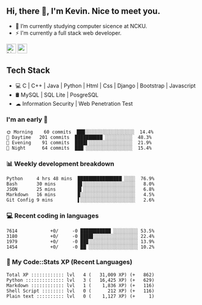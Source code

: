 ## Hi, there 👋, I'm Kevin. Nice to meet you.

- 🌱 I’m currently studying computer sicence at NCKU.
- ⚡ I'm currently a full stack web developer.

<a href="https://www.linkedin.com/in/kevin12686/"><img alt="LinkedIn" src="https://img.shields.io/badge/linkedin%20-%230077B5.svg?&style=for-the-badge&logo=linkedin&logoColor=white" height=25></a>
<a href="https://www.instagram.com/kevin12686/"><img src="https://img.shields.io/badge/instagram-3f729b?&style=for-the-badge&logo=instagram&logoColor=white" height=25></a>

## Tech Stack

* 💻 C | C++ | Java | Python | Html | Css | Django | Bootstrap | Javascript
* 🛢️ MySQL | SQL Lite | PosgreSQL
* ☁ Information Security | Web Penetration Test

### I'm an early 🐤

<!-- early_bird start -->

```text
🌞 Morning    60 commits  ███░░░░░░░░░░░░░░░░░░  14.4%
🌆 Daytime   201 commits  ██████████▏░░░░░░░░░░  48.3%
🌃 Evening    91 commits  ████▌░░░░░░░░░░░░░░░░  21.9%
🌙 Night      64 commits  ███▏░░░░░░░░░░░░░░░░░  15.4%
```

<!-- early_bird end -->

### 📊 Weekly development breakdown

<!-- code_time start -->

```text
Python     4 hrs 48 mins  ████████████████▏░░░░  76.9%
Bash       30 mins        █▋░░░░░░░░░░░░░░░░░░░   8.0%
JSON       25 mins        █▍░░░░░░░░░░░░░░░░░░░   6.8%
Markdown   16 mins        ▉░░░░░░░░░░░░░░░░░░░░   4.5%
Git Config 9 mins         ▌░░░░░░░░░░░░░░░░░░░░   2.6%
```

<!-- code_time end -->

### 💻 Recent coding in languages

<!-- code_diff start -->

```text
7614            +0/     -0 ███████████▏░░░░░░░░░ 53.5%
3180            +0/     -0 ████▋░░░░░░░░░░░░░░░░ 22.4%
1979            +0/     -0 ██▉░░░░░░░░░░░░░░░░░░ 13.9%
1454            +0/     -0 ██▏░░░░░░░░░░░░░░░░░░ 10.2%
```

<!-- code_diff end -->

### 🧰 My Code::Stats XP (Recent Languages)

<!-- codestats start -->

```text
Total XP :::::::::::: lvl   4 (   31,009 XP) (+   862)
Python :::::::::::::: lvl   3 (   16,425 XP) (+   629)
Markdown :::::::::::: lvl   1 (    1,836 XP) (+   116)
Shell Script :::::::: lvl   0 (      212 XP) (+   116)
Plain text :::::::::: lvl   0 (    1,127 XP) (+     1)
```

<!-- codestats end -->
